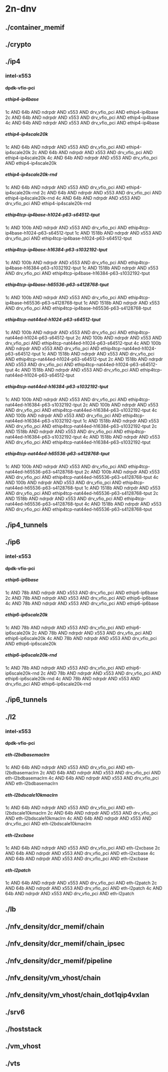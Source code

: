 # 2n-dnv
## ./container_memif
## ./crypto
## ./ip4
### intel-x553
#### dpdk-vfio-pci
##### ethip4-ip4base
1c AND 64b AND ndrpdr AND x553 AND drv_vfio_pci AND ethip4-ip4base
2c AND 64b AND ndrpdr AND x553 AND drv_vfio_pci AND ethip4-ip4base
4c AND 64b AND ndrpdr AND x553 AND drv_vfio_pci AND ethip4-ip4base
##### ethip4-ip4scale20k
1c AND 64b AND ndrpdr AND x553 AND drv_vfio_pci AND ethip4-ip4scale20k
2c AND 64b AND ndrpdr AND x553 AND drv_vfio_pci AND ethip4-ip4scale20k
4c AND 64b AND ndrpdr AND x553 AND drv_vfio_pci AND ethip4-ip4scale20k
##### ethip4-ip4scale20k-rnd
1c AND 64b AND ndrpdr AND x553 AND drv_vfio_pci AND ethip4-ip4scale20k-rnd
2c AND 64b AND ndrpdr AND x553 AND drv_vfio_pci AND ethip4-ip4scale20k-rnd
4c AND 64b AND ndrpdr AND x553 AND drv_vfio_pci AND ethip4-ip4scale20k-rnd
##### ethip4tcp-ip4base-h1024-p63-s64512-tput
1c AND 100b AND ndrpdr AND x553 AND drv_vfio_pci AND ethip4tcp-ip4base-h1024-p63-s64512-tput
1c AND 1518b AND ndrpdr AND x553 AND drv_vfio_pci AND ethip4tcp-ip4base-h1024-p63-s64512-tput
##### ethip4tcp-ip4base-h16384-p63-s1032192-tput
1c AND 100b AND ndrpdr AND x553 AND drv_vfio_pci AND ethip4tcp-ip4base-h16384-p63-s1032192-tput
1c AND 1518b AND ndrpdr AND x553 AND drv_vfio_pci AND ethip4tcp-ip4base-h16384-p63-s1032192-tput
##### ethip4tcp-ip4base-h65536-p63-s4128768-tput
1c AND 100b AND ndrpdr AND x553 AND drv_vfio_pci AND ethip4tcp-ip4base-h65536-p63-s4128768-tput
1c AND 1518b AND ndrpdr AND x553 AND drv_vfio_pci AND ethip4tcp-ip4base-h65536-p63-s4128768-tput
##### ethip4tcp-nat44ed-h1024-p63-s64512-tput
1c AND 100b AND ndrpdr AND x553 AND drv_vfio_pci AND ethip4tcp-nat44ed-h1024-p63-s64512-tput
2c AND 100b AND ndrpdr AND x553 AND drv_vfio_pci AND ethip4tcp-nat44ed-h1024-p63-s64512-tput
4c AND 100b AND ndrpdr AND x553 AND drv_vfio_pci AND ethip4tcp-nat44ed-h1024-p63-s64512-tput
1c AND 1518b AND ndrpdr AND x553 AND drv_vfio_pci AND ethip4tcp-nat44ed-h1024-p63-s64512-tput
2c AND 1518b AND ndrpdr AND x553 AND drv_vfio_pci AND ethip4tcp-nat44ed-h1024-p63-s64512-tput
4c AND 1518b AND ndrpdr AND x553 AND drv_vfio_pci AND ethip4tcp-nat44ed-h1024-p63-s64512-tput
##### ethip4tcp-nat44ed-h16384-p63-s1032192-tput
1c AND 100b AND ndrpdr AND x553 AND drv_vfio_pci AND ethip4tcp-nat44ed-h16384-p63-s1032192-tput
2c AND 100b AND ndrpdr AND x553 AND drv_vfio_pci AND ethip4tcp-nat44ed-h16384-p63-s1032192-tput
4c AND 100b AND ndrpdr AND x553 AND drv_vfio_pci AND ethip4tcp-nat44ed-h16384-p63-s1032192-tput
1c AND 1518b AND ndrpdr AND x553 AND drv_vfio_pci AND ethip4tcp-nat44ed-h16384-p63-s1032192-tput
2c AND 1518b AND ndrpdr AND x553 AND drv_vfio_pci AND ethip4tcp-nat44ed-h16384-p63-s1032192-tput
4c AND 1518b AND ndrpdr AND x553 AND drv_vfio_pci AND ethip4tcp-nat44ed-h16384-p63-s1032192-tput
##### ethip4tcp-nat44ed-h65536-p63-s4128768-tput
1c AND 100b AND ndrpdr AND x553 AND drv_vfio_pci AND ethip4tcp-nat44ed-h65536-p63-s4128768-tput
2c AND 100b AND ndrpdr AND x553 AND drv_vfio_pci AND ethip4tcp-nat44ed-h65536-p63-s4128768-tput
4c AND 100b AND ndrpdr AND x553 AND drv_vfio_pci AND ethip4tcp-nat44ed-h65536-p63-s4128768-tput
1c AND 1518b AND ndrpdr AND x553 AND drv_vfio_pci AND ethip4tcp-nat44ed-h65536-p63-s4128768-tput
2c AND 1518b AND ndrpdr AND x553 AND drv_vfio_pci AND ethip4tcp-nat44ed-h65536-p63-s4128768-tput
4c AND 1518b AND ndrpdr AND x553 AND drv_vfio_pci AND ethip4tcp-nat44ed-h65536-p63-s4128768-tput
## ./ip4_tunnels
## ./ip6
### intel-x553
#### dpdk-vfio-pci
##### ethip6-ip6base
1c AND 78b AND ndrpdr AND x553 AND drv_vfio_pci AND ethip6-ip6base
2c AND 78b AND ndrpdr AND x553 AND drv_vfio_pci AND ethip6-ip6base
4c AND 78b AND ndrpdr AND x553 AND drv_vfio_pci AND ethip6-ip6base
##### ethip6-ip6scale20k
1c AND 78b AND ndrpdr AND x553 AND drv_vfio_pci AND ethip6-ip6scale20k
2c AND 78b AND ndrpdr AND x553 AND drv_vfio_pci AND ethip6-ip6scale20k
4c AND 78b AND ndrpdr AND x553 AND drv_vfio_pci AND ethip6-ip6scale20k
##### ethip6-ip6scale20k-rnd
1c AND 78b AND ndrpdr AND x553 AND drv_vfio_pci AND ethip6-ip6scale20k-rnd
2c AND 78b AND ndrpdr AND x553 AND drv_vfio_pci AND ethip6-ip6scale20k-rnd
4c AND 78b AND ndrpdr AND x553 AND drv_vfio_pci AND ethip6-ip6scale20k-rnd
## ./ip6_tunnels
## ./l2
### intel-x553
#### dpdk-vfio-pci
##### eth-l2bdbasemaclrn
1c AND 64b AND ndrpdr AND x553 AND drv_vfio_pci AND eth-l2bdbasemaclrn
2c AND 64b AND ndrpdr AND x553 AND drv_vfio_pci AND eth-l2bdbasemaclrn
4c AND 64b AND ndrpdr AND x553 AND drv_vfio_pci AND eth-l2bdbasemaclrn
##### eth-l2bdscale10kmaclrn
1c AND 64b AND ndrpdr AND x553 AND drv_vfio_pci AND eth-l2bdscale10kmaclrn
2c AND 64b AND ndrpdr AND x553 AND drv_vfio_pci AND eth-l2bdscale10kmaclrn
4c AND 64b AND ndrpdr AND x553 AND drv_vfio_pci AND eth-l2bdscale10kmaclrn
##### eth-l2xcbase
1c AND 64b AND ndrpdr AND x553 AND drv_vfio_pci AND eth-l2xcbase
2c AND 64b AND ndrpdr AND x553 AND drv_vfio_pci AND eth-l2xcbase
4c AND 64b AND ndrpdr AND x553 AND drv_vfio_pci AND eth-l2xcbase
##### eth-l2patch
1c AND 64b AND ndrpdr AND x553 AND drv_vfio_pci AND eth-l2patch
2c AND 64b AND ndrpdr AND x553 AND drv_vfio_pci AND eth-l2patch
4c AND 64b AND ndrpdr AND x553 AND drv_vfio_pci AND eth-l2patch
## ./lb
## ./nfv_density/dcr_memif/chain
## ./nfv_density/dcr_memif/chain_ipsec
## ./nfv_density/dcr_memif/pipeline
## ./nfv_density/vm_vhost/chain
## ./nfv_density/vm_vhost/chain_dot1qip4vxlan
## ./srv6
## ./hoststack
## ./vm_vhost
## ./vts
